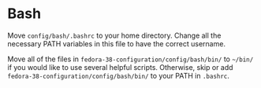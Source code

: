 # Bash

Move `config/bash/.bashrc` to your home directory. Change all the necessary PATH variables in this file to have the correct username.

Move all of the files in `fedora-38-configuration/config/bash/bin/` to `~/bin/` if you would like to use several helpful scripts. Otherwise, skip or add `fedora-38-configuration/config/bash/bin/` to your PATH in `.bashrc`.
